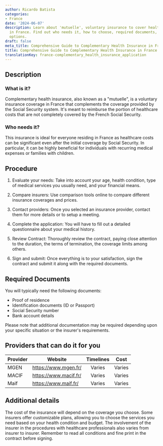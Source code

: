 ```yaml
---
author: Ricardo Batista
categories:
- France
date: '2024-06-07'
description: Learn about 'mutuelle', voluntary insurance to cover healthcare costs
  in France. Find out who needs it, how to choose, required documents, and provider
  options.
draft: false
meta_title: Comprehensive Guide to Complementary Health Insurance in France
title: Comprehensive Guide to Complementary Health Insurance in France
translationKey: france-complementary_health_insurance_application
---
```



## Description
### What is it?
Complementary health insurance, also known as a "mutuelle", is a voluntary insurance coverage in France that complements the coverage provided by the Social Security system. It's meant to reimburse the portion of healthcare costs that are not completely covered by the French Social Security.

### Who needs it?
This insurance is ideal for everyone residing in France as healthcare costs can be significant even after the initial coverage by Social Security. In particular, it can be highly beneficial for individuals with recurring medical expenses or families with children.

## Procedure

1. Evaluate your needs: Take into account your age, health condition, type of medical services you usually need, and your financial means.

2. Compare insurers: Use comparison tools online to compare different insurance coverages and prices.

3. Contact providers: Once you selected an insurance provider, contact them for more details or to setup a meeting.

4. Complete the application: You will have to fill out a detailed questionnaire about your medical history.

5. Review Contract: Thoroughly review the contract, paying close attention to the duration, the terms of termination, the coverage limits among others.

6. Sign and submit: Once everything is to your satisfaction, sign the contract and submit it along with the required documents.

## Required Documents

You will typically need the following documents:

- Proof of residence
- Identification documents (ID or Passport)
- Social Security number
- Bank account details

Please note that additional documentation may be required depending upon your specific situation or the insurer's requirements. 

## Providers that can do it for you

| Provider        |     Website     |     Timelines    |       Cost      |
| --------------- | --------------- |  :-------------: | :-------------: |
| MGEN            |  https://www.mgen.fr/ |       Varies |     Varies     |
| MACIF           |  https://www.macif.fr/ |       Varies |     Varies     |
| Maif            |  https://www.maif.fr/   |       Varies |     Varies     |

## Additional details
The cost of the insurance will depend on the coverage you choose. Some insurers offer customizable plans, allowing you to choose the services you need based on your health condition and budget. The involvement of the insurer in the procedures with healthcare professionals also varies from insurer to insurer.
Remember to read all conditions and fine print in the contract before signing.